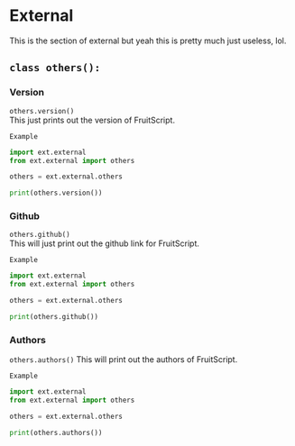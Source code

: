 # External

This is the section of external but yeah this is pretty much just useless, lol.

## `class others():`

### Version

`others.version()`  
This just prints out the version of FruitScript.

``Example``

```py
import ext.external
from ext.external import others

others = ext.external.others

print(others.version())
```

### Github

`others.github()`  
This will just print out the github link for FruitScript.

``Example``

```py
import ext.external
from ext.external import others

others = ext.external.others

print(others.github())
```

### Authors

`others.authors()`
This will print out the authors of FruitScript.

``Example``

```py
import ext.external
from ext.external import others

others = ext.external.others

print(others.authors())
```